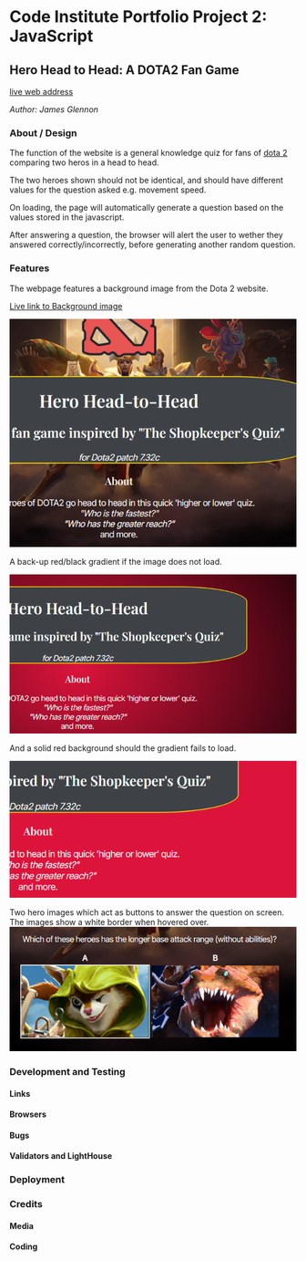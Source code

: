 # Code Institute Portfolio Project 2: JavaScript

## Hero Head to Head: A DOTA2 Fan Game

[live web address](https://james-glennon.github.io/Portfolio-project-2--JavaScript/)

*Author: James Glennon*

### About / Design
The function of the website is a general knowledge quiz for fans of [dota 2](https://www.dota2.com/home) 
comparing two heros in a head to head.

The two heroes shown should not be identical, and should have different values for the question asked e.g. movement speed.

On loading, the page will automatically generate a question based on the values stored in the javascript.

After answering a question, the browser will alert the user to wether they answered correctly/incorrectly,
before generating another random question.

### Features
The webpage features a background image from the Dota 2 website.

[Live link to Background image](https://cdn.cloudflare.steamstatic.com/apps/dota2/images/dota_react//home/heroes_full.jpg)

![webpage with background image](assets/images/readme-images/background_image.png)

A back-up red/black gradient if the image does not load.

![webpage with background backup](assets/images/readme-images/background_gradient.png)


And a solid red background should the gradient fails to load.

![webpage with solid red background](assets/images/readme-images/background_solid.png)


Two hero images which act as buttons to answer the question on screen.
The images show a white border when hovered over.
![answer area of webpage](assets/images/readme-images/answer_area.png)


### Development and Testing

#### Links

#### Browsers

#### Bugs

#### Validators and LightHouse

### Deployment

### Credits

#### Media

#### Coding